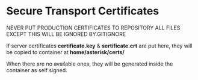 # Secure Transport Certificates
NEVER PUT PRODUCTION CERTIFICATES TO REPOSITORY
ALL FILES EXCEPT THIS WILL BE IGNORED BY.GITIGNORE

If server certificates **certificate.key** & **sertificate.crt** are put here, 
they will be copied to container at **home/asterisk/certs/**

When there are no available ones, they will be generated inside the container
as self signed.
